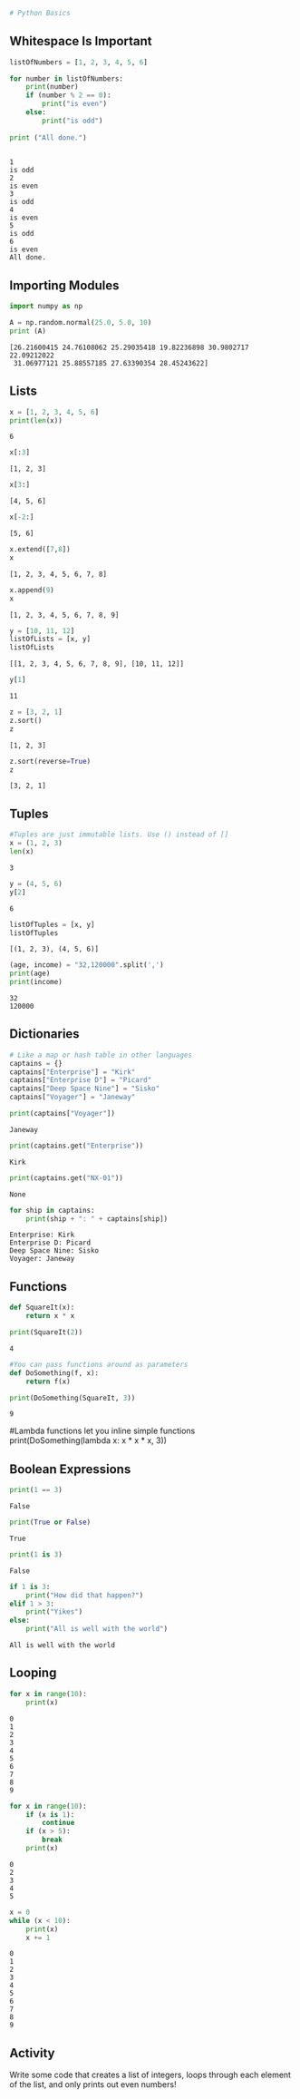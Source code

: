 ```python
# Python Basics
```

## Whitespace Is Important


```python
listOfNumbers = [1, 2, 3, 4, 5, 6]

for number in listOfNumbers:
    print(number)
    if (number % 2 == 0):
        print("is even")
    else:
        print("is odd")
        
print ("All done.")
        
```

    1
    is odd
    2
    is even
    3
    is odd
    4
    is even
    5
    is odd
    6
    is even
    All done.
    

## Importing Modules


```python
import numpy as np

A = np.random.normal(25.0, 5.0, 10)
print (A)
```

    [26.21600415 24.76108062 25.29035418 19.82236898 30.9802717  22.09212022
     31.06977121 25.88557185 27.63390354 28.45243622]
    

## Lists


```python
x = [1, 2, 3, 4, 5, 6]
print(len(x))
```

    6
    


```python
x[:3]
```




    [1, 2, 3]




```python
x[3:]
```




    [4, 5, 6]




```python
x[-2:]
```




    [5, 6]




```python
x.extend([7,8])
x
```




    [1, 2, 3, 4, 5, 6, 7, 8]




```python
x.append(9)
x
```




    [1, 2, 3, 4, 5, 6, 7, 8, 9]




```python
y = [10, 11, 12]
listOfLists = [x, y]
listOfLists
```




    [[1, 2, 3, 4, 5, 6, 7, 8, 9], [10, 11, 12]]




```python
y[1]
```




    11




```python
z = [3, 2, 1]
z.sort()
z
```




    [1, 2, 3]




```python
z.sort(reverse=True)
z
```




    [3, 2, 1]



## Tuples


```python
#Tuples are just immutable lists. Use () instead of []
x = (1, 2, 3)
len(x)
```




    3




```python
y = (4, 5, 6)
y[2]
```




    6




```python
listOfTuples = [x, y]
listOfTuples
```




    [(1, 2, 3), (4, 5, 6)]




```python
(age, income) = "32,120000".split(',')
print(age)
print(income)
```

    32
    120000
    

## Dictionaries


```python
# Like a map or hash table in other languages
captains = {}
captains["Enterprise"] = "Kirk"
captains["Enterprise D"] = "Picard"
captains["Deep Space Nine"] = "Sisko"
captains["Voyager"] = "Janeway"

print(captains["Voyager"])
```

    Janeway
    


```python
print(captains.get("Enterprise"))
```

    Kirk
    


```python
print(captains.get("NX-01"))
```

    None
    


```python
for ship in captains:
    print(ship + ": " + captains[ship])
```

    Enterprise: Kirk
    Enterprise D: Picard
    Deep Space Nine: Sisko
    Voyager: Janeway
    

## Functions


```python
def SquareIt(x):
    return x * x

print(SquareIt(2))

```

    4
    


```python
#You can pass functions around as parameters
def DoSomething(f, x):
    return f(x)

print(DoSomething(SquareIt, 3))
```

    9
    

#Lambda functions let you inline simple functions
print(DoSomething(lambda x: x * x * x, 3))

## Boolean Expressions


```python
print(1 == 3)
```

    False
    


```python
print(True or False)
```

    True
    


```python
print(1 is 3)
```

    False
    


```python
if 1 is 3:
    print("How did that happen?")
elif 1 > 3:
    print("Yikes")
else:
    print("All is well with the world")
```

    All is well with the world
    

## Looping


```python
for x in range(10):
    print(x)
```

    0
    1
    2
    3
    4
    5
    6
    7
    8
    9
    


```python
for x in range(10):
    if (x is 1):
        continue
    if (x > 5):
        break
    print(x)
```

    0
    2
    3
    4
    5
    


```python
x = 0
while (x < 10):
    print(x)
    x += 1
```

    0
    1
    2
    3
    4
    5
    6
    7
    8
    9
    

## Activity

Write some code that creates a list of integers, loops through each element of the list, and only prints out even numbers!


```python

```
